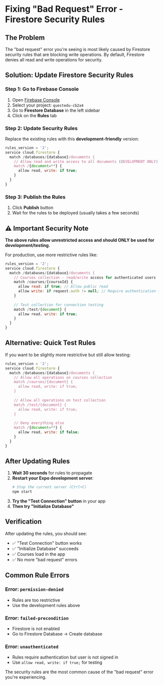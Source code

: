 # Fixing "Bad Request" Error - Firestore Security Rules

## The Problem

The "bad request" error you're seeing is most likely caused by Firestore security rules that are blocking write operations. By default, Firestore denies all read and write operations for security.

## Solution: Update Firestore Security Rules

### Step 1: Go to Firebase Console

1. Open [Firebase Console](https://console.firebase.google.com/)
2. Select your project: `questedu-cb2a4`
3. Go to **Firestore Database** in the left sidebar
4. Click on the **Rules** tab

### Step 2: Update Security Rules

Replace the existing rules with this **development-friendly** version:

```javascript
rules_version = '2';
service cloud.firestore {
  match /databases/{database}/documents {
    // Allow read and write access to all documents (DEVELOPMENT ONLY)
    match /{document=**} {
      allow read, write: if true;
    }
  }
}
```

### Step 3: Publish the Rules

1. Click **Publish** button
2. Wait for the rules to be deployed (usually takes a few seconds)

## ⚠️ Important Security Note

**The above rules allow unrestricted access and should ONLY be used for development/testing.**

For production, use more restrictive rules like:

```javascript
rules_version = '2';
service cloud.firestore {
  match /databases/{database}/documents {
    // Courses collection - read/write access for authenticated users
    match /courses/{courseId} {
      allow read: if true; // Allow public read
      allow write: if request.auth != null; // Require authentication for writes
    }
    
    // Test collection for connection testing
    match /test/{document} {
      allow read, write: if true;
    }
  }
}
```

## Alternative: Quick Test Rules

If you want to be slightly more restrictive but still allow testing:

```javascript
rules_version = '2';
service cloud.firestore {
  match /databases/{database}/documents {
    // Allow all operations on courses collection
    match /courses/{document} {
      allow read, write: if true;
    }
    
    // Allow all operations on test collection
    match /test/{document} {
      allow read, write: if true;
    }
    
    // Deny everything else
    match /{document=**} {
      allow read, write: if false;
    }
  }
}
```

## After Updating Rules

1. **Wait 30 seconds** for rules to propagate
2. **Restart your Expo development server**:
   ```bash
   # Stop the current server (Ctrl+C)
   npm start
   ```
3. **Try the "Test Connection" button** in your app
4. **Then try "Initialize Database"**

## Verification

After updating the rules, you should see:
- ✅ "Test Connection" button works
- ✅ "Initialize Database" succeeds
- ✅ Courses load in the app
- ✅ No more "bad request" errors

## Common Rule Errors

### Error: `permission-denied`
- Rules are too restrictive
- Use the development rules above

### Error: `failed-precondition` 
- Firestore is not enabled
- Go to Firestore Database → Create database

### Error: `unauthenticated`
- Rules require authentication but user is not signed in
- Use `allow read, write: if true;` for testing

The security rules are the most common cause of the "bad request" error you're experiencing.
